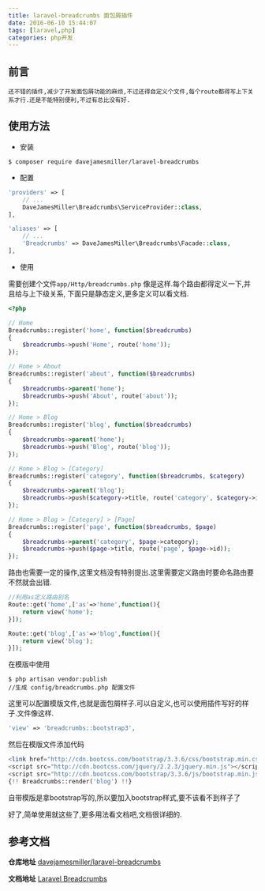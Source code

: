 ```yaml
---
title: laravel-breadcrumbs 面包屑插件
date: 2016-06-10 15:44:07
tags: [laravel,php]
categories: php开发
---
```


## 前言
    还不错的插件,减少了开发面包屑功能的麻烦,不过还得自定义个文件,每个route都得写上下关系才行.还是不能特别便利,不过有总比没有好.
    
## 使用方法
- 安装
```
$ composer require davejamesmiller/laravel-breadcrumbs
```
<!--more-->

- 配置
```php
'providers' => [
    // ...
    DaveJamesMiller\Breadcrumbs\ServiceProvider::class,
],

'aliases' => [
    // ...
    'Breadcrumbs' => DaveJamesMiller\Breadcrumbs\Facade::class,
],
```

- 使用

需要创建个文件`app/Http/breadcrumbs.php` 像是这样.每个路由都得定义一下,并且给与上下级关系,
下面只是静态定义,更多定义可以看文档.
```php
<?php

// Home
Breadcrumbs::register('home', function($breadcrumbs)
{
    $breadcrumbs->push('Home', route('home'));
});

// Home > About
Breadcrumbs::register('about', function($breadcrumbs)
{
    $breadcrumbs->parent('home');
    $breadcrumbs->push('About', route('about'));
});

// Home > Blog
Breadcrumbs::register('blog', function($breadcrumbs)
{
    $breadcrumbs->parent('home');
    $breadcrumbs->push('Blog', route('blog'));
});

// Home > Blog > [Category]
Breadcrumbs::register('category', function($breadcrumbs, $category)
{
    $breadcrumbs->parent('blog');
    $breadcrumbs->push($category->title, route('category', $category->id));
});

// Home > Blog > [Category] > [Page]
Breadcrumbs::register('page', function($breadcrumbs, $page)
{
    $breadcrumbs->parent('category', $page->category);
    $breadcrumbs->push($page->title, route('page', $page->id));
});
```

路由也需要一定的操作,这里文档没有特别提出.这里需要定义路由时要命名路由要不然就会出错.
```php
//利用as定义路由别名
Route::get('home',['as'=>'home',function(){
    return view('home');
}]);

Route::get('blog',['as'=>'blog',function(){
    return view('blog');
}]);
```

在模版中使用
```
$ php artisan vendor:publish
//生成 config/breadcrumbs.php 配置文件
```
这里可以配置模版文件,也就是面包屑样子.可以自定义,也可以使用插件写好的样子.文件像这样.
```php
'view' => 'breadcrumbs::bootstrap3',
```

然后在模版文件添加代码
```php
<link href="http://cdn.bootcss.com/bootstrap/3.3.6/css/bootstrap.min.css" rel="stylesheet">
<script src="http://cdn.bootcss.com/jquery/2.2.3/jquery.min.js"></script>
<script src="http://cdn.bootcss.com/bootstrap/3.3.6/js/bootstrap.min.js"></script>
{!! Breadcrumbs::render('blog') !!}
```
自带模版是拿bootstrap写的,所以要加入bootstrap样式,要不该看不到样子了

好了,简单使用就这些了,更多用法看文档吧,文档很详细的.

## 参考文档

**仓库地址**
[davejamesmiller/laravel-breadcrumbs](https://github.com/davejamesmiller/laravel-breadcrumbs/blob/master/docs/start.rst)

**文档地址**
[Laravel Breadcrumbs](http://laravel-breadcrumbs.davejamesmiller.com/en/latest/start.html)